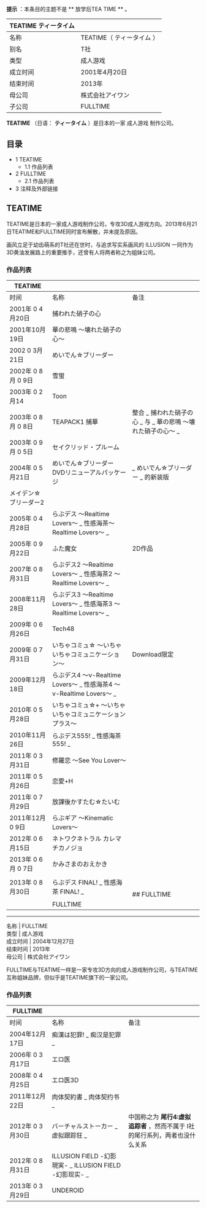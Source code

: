 **提示** ：本条目的主题不是 ** 放学后TEA TIME  ** 。

|  TEATIME  ティータイム  ||
|---|---|
|名称  |  TEATIME（  ティータイム  ）   |
|别名  |  T社   |
|类型  |  成人游戏   |
|成立时间  |  2001年4月20日   |
|结束时间  |  2013年   |
|母公司  |  株式会社アイワン   |
|子公司  |  FULLTIME   |
  
**TEATIME** （日语：  **ティータイム** ）是日本的一家  成人游戏  制作公司。

##  目录

  * 1  TEATIME 
    * 1.1  作品列表 
  * 2  FULLTIME 
    * 2.1  作品列表 
  * 3  注释及外部链接 

##  TEATIME

TEATIME是日本的一家成人游戏制作公司，专攻3D成人游戏方向。2013年6月21日TEATIME和FULLTIME同时宣布解散，并未提及原因。

画风立足于幼齿萌系的T社还在世时，与追求写实系画风的  ILLUSION  一同作为3D黄油发展路上的重要推手，还曾有人将两者称之为姐妹公司。

###  作品列表

|  TEATIME  |||
|---|---|---|
|时间  |  名称  |  备注   |
|2001年  0  4月20日  |  捕われた硝子の心  |   |
|2001年10月19日  |  華の悲鳴 〜壊れた硝子の心〜  |   |
|2002  0  3月21日  |  めいでん☆ブリーダー  |   |
|2002年  0  8月  0  9日  |  雪蛍  |   |
|2003年  0  2月14  |  Toon  |   |
|2003年  0  8月  0  8日  |  TEAPACK1 捕華  |  整合 _ 捕われた硝子の心  _ 与 _ 華の悲鳴 〜壊れた硝子の心〜  _  |
|2003年  0  9月  0  5日  |  セイクリッド・プルーム  |   |
|2004年  0  5月21日  |  めいでん☆ブリーダー DVDリニューアルパッケージ  |  _ めいでん☆ブリーダー  _ 的新装版   |
|メイデン☆ブリーダー2  |   |
|2005年  0  4月28日  |  らぶデス 〜Realtime Lovers〜  _ 性感海茶～ Realtime Lovers～  _ |   |
|2005年  0  9月22日  |  ふた魔女  |  2D作品   |
|2007年  0  8月31日  |  らぶデス2 〜Realtime Lovers〜  _ 性感海茶2 ～Realtime Lovers～  _ |   |
|2008年11月28日  |  らぶデス3 〜Realtime Lovers〜  _ 性感海茶3 ～Realtime Lovers～  _ |   |
|2009年  0  6月26日  |  Tech48  |   |
|2009年  0  7月31日  |  いちゃコミュ☆ 〜いちゃいちゃコミュニケーション〜  |  Download限定   |
|2009年12月18日  |  らぶデス4 〜ν-Realtime Lovers〜  _ 性感海茶4 ～v-Realtime Lovers～  _ |   |
|2010年  0  5月28日  |  いちゃコミュ☆+ 〜いちゃいちゃコミュニケーションプラス〜  |   |
|2010年11月26日  |  らぶデス555!  _ 性感海茶555!  _ |   |
|2011年  0  3月31日  |  修羅恋 〜See You Lover〜  |   |
|2011年  0  5月26日  |  恋愛+H  |   |
|2011年  0  7月29日  |  放課後かすたむ☆たいむ  |   |
|2011年12月  0  9日  |  らぶギア 〜Kinematic Lovers〜  |   |
|2012年  0  6月15日  |  ネトワクネトラル カレマチカノジョ  |   |
|2013年  0  6月  0  7日  |  かみさまのおえかき  |   |
|2013年  0  8月30日  |  らぶデス FINAL!  _ 性感海茶 FINAL!  _ |   <br>  <br>##  FULLTIME<br>|
||  FULLTIME  |
---  
名称  |  FULLTIME   
类型  |  成人游戏   
成立时间  |  2004年12月27日   
结束时间  |  2013年   
母公司  |  株式会社アイワン   
  
FULLTIME与TEATIME一样是一家专攻3D方向的成人游戏制作公司，与TEATIME互称姐妹品牌，但似乎是TEATIME旗下的一家公司。

###  作品列表

|  FULLTIME  |||
|---|---|---|
|时间  |  名称  |  备注   |
|2004年12月17日  |  痴漢は犯罪!  _ 痴汉是犯罪  _ |   |
|2006年  0  3月17日  |  エロ医  |   |
|2008年  0  4月25日  |  エロ医3D  |   |
|2011年12月22日  |  肉体契約書  _ 肉体契约书  _ |   |
|2012年  0  3月30日  |  バーチャルストーカー _ 虚拟跟踪狂  _ |  中国称之为 **尾行4:虚拟追踪者** ，然而不属于  I社  的尾行系列，两者也没什么关系   |
|2012年  0  8月31日  |  ILLUSION FIELD -幻影現実-  _ ILLUSION FIELD -幻影现实-  _ |   |
|2013年  0  3月29日  |  UNDEROID  |   |
  